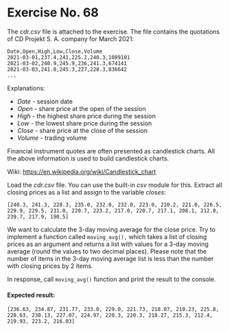 # Exercise No. 68

The *cdr.csv* file is attached to the exercise. The file contains the quotations of CD Projekt S. A. company for March 2021:


    Date,Open,High,Low,Close,Volume
    2021-03-01,237.4,241,225.2,240.3,1089101
    2021-03-02,240.9,245.9,236,241.3,674141
    2021-03-03,241.8,245.3,227,228.3,836642
    ...


Explanations:

-   *Date* - session date
-   *Open* - share price at the open of the session
-   *High* - the highest share price during the session
-   *Low* - the lowest share price during the session
-   *Close* - share price at the close of the session
-   *Volume* - trading volume

Financial instrument quotes are often presented as candlestick charts. All the above information is used to build candlestick charts.

Wiki: https://en.wikipedia.org/wiki/Candlestick_chart

Load the *cdr.csv* file. You can use the built-in *csv* module for this. Extract all closing prices as a list and assign to the variable *closes*:


    [240.3, 241.3, 228.3, 235.0, 232.0, 232.0, 223.0, 210.2, 221.0, 226.5, 229.9, 229.5, 231.0, 220.7, 223.2, 217.0, 220.7, 217.1, 208.1, 212.0, 239.7, 217.9, 190.5]


We want to calculate the 3-day moving average for the close price. Try to implement a function called `moving_avg(),` which takes a list of closing prices as an argument and returns a list with values for a 3-day moving average (round the values to two decimal places). Please note that the number of items in the 3-day moving average list is less than the number with closing prices by 2 items.


In response, call `moving_avg()` function and print the result to the console.


#### Expected result:


    [236.63, 234.87, 231.77, 233.0, 229.0, 221.73, 218.07, 219.23, 225.8, 228.63, 230.13, 227.07, 224.97, 220.3, 220.3, 218.27, 215.3, 212.4, 219.93, 223.2, 216.03]


